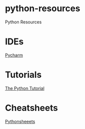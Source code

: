 # python-resources
Python Resources

# IDEs
[Pycharm](https://www.jetbrains.com/pycharm/)

# Tutorials
[The Python Tutorial](https://docs.python.org/3.7/tutorial/index.html)


# Cheatsheets
[Pythonsheeets](https://www.pythonsheets.com/)
